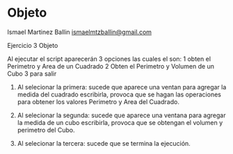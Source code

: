 # Objeto
Ismael Martinez Ballin ismaelmtzballin@gmail.com

Ejercicio 3 Objeto

Al ejecutar el script aparecerán 3 opciones las cuales el son:
1 obten el Perimetro y Area de un Cuadrado
2 Obten el Perimetro y Volumen de un Cubo 
3 para salir

1. Al selecionar la primera: sucede que aparece una ventan para agregar la medida del cuadrado escribirla, provoca que se hagan las operaciones para obtener los valores Perimetro y Area del Cuadrado.

2. Al selecionar la segunda: sucede que aparece una ventana para agregar la medida de un cubo escribirla, provoca que se obtengan el volumen y perimetro del Cubo.

3. Al selecionar la tercera: sucede que se termina la ejecución.
